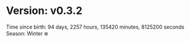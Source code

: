 # Version: v0.3.2
Time since birth: 94 days, 2257 hours, 135420 minutes, 8125200 seconds
Season: Winter ❄️
